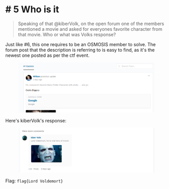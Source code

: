 # # 5 Who is it

> Speaking of that @kiberVolk, on the open forum one of the members mentioned a movie and asked for everyones favorite character from that movie. Who or what was Volks response?

Just like #6, this one requires to be an OSMOSIS member to solve. The forum post that the description is referring to is easy to find, as it's the newest one posted as per the ctf event.

<figure><img src="../../../.gitbook/assets/image (22).png" alt=""><figcaption></figcaption></figure>

Here's kiberVolk's response:

<figure><img src="../../../.gitbook/assets/image (23).png" alt=""><figcaption></figcaption></figure>

Flag: `flag{Lord Voldemort}`
